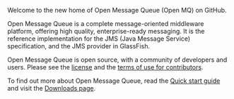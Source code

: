Welcome to the new home of Open Message Queue (Open MQ) on GitHub.

Open Message Queue is a complete message-oriented middleware platform, offering high quality,
enterprise-ready messaging. It is the reference implementation for the JMS (Java Message Service) specification,
and the JMS provider in GlassFish. 

Open Message Queue is open source, with a community of developers and users. Please see the [license](LICENSE) and the [terms of use for contributors](CONTRIBUTING).

To find out more about Open Message Queue, read the  [Quick start guide](Overview.md) and visit the [Downloads page](Downloads.md).